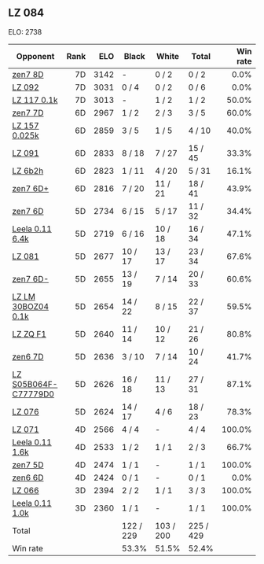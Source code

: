 ## LZ 084 ##

ELO: 2738

Opponent | Rank | ELO | Black | White | Total | Win rate
---------|-----:|----:|-------|-------|-------|-------:
[zen7 8D](zen7%208D.md) | 7D | 3142 | - | 0 / 2 | 0 / 2 | 0.0%
[LZ 092](LZ%20092.md) | 7D | 3031 | 0 / 4 | 0 / 2 | 0 / 6 | 0.0%
[LZ 117 0.1k](LZ%20117%200.1k.md) | 7D | 3013 | - | 1 / 2 | 1 / 2 | 50.0%
[zen7 7D](zen7%207D.md) | 6D | 2967 | 1 / 2 | 2 / 3 | 3 / 5 | 60.0%
[LZ 157 0.025k](LZ%20157%200.025k.md) | 6D | 2859 | 3 / 5 | 1 / 5 | 4 / 10 | 40.0%
[LZ 091](LZ%20091.md) | 6D | 2833 | 8 / 18 | 7 / 27 | 15 / 45 | 33.3%
[LZ 6b2h](LZ%206b2h.md) | 6D | 2823 | 1 / 11 | 4 / 20 | 5 / 31 | 16.1%
[zen7 6D+](zen7%206D+.md) | 6D | 2816 | 7 / 20 | 11 / 21 | 18 / 41 | 43.9%
[zen7 6D](zen7%206D.md) | 5D | 2734 | 6 / 15 | 5 / 17 | 11 / 32 | 34.4%
[Leela 0.11 6.4k](Leela%200.11%206.4k.md) | 5D | 2719 | 6 / 16 | 10 / 18 | 16 / 34 | 47.1%
[LZ 081](LZ%20081.md) | 5D | 2677 | 10 / 17 | 13 / 17 | 23 / 34 | 67.6%
[zen7 6D-](zen7%206D-.md) | 5D | 2655 | 13 / 19 | 7 / 14 | 20 / 33 | 60.6%
[LZ LM 30BOZ04 0.1k](LZ%20LM%2030BOZ04%200.1k.md) | 5D | 2654 | 14 / 22 | 8 / 15 | 22 / 37 | 59.5%
[LZ ZQ F1](LZ%20ZQ%20F1.md) | 5D | 2640 | 11 / 14 | 10 / 12 | 21 / 26 | 80.8%
[zen6 7D](zen6%207D.md) | 5D | 2636 | 3 / 10 | 7 / 14 | 10 / 24 | 41.7%
[LZ S05B064F-C77779D0](LZ%20S05B064F-C77779D0.md) | 5D | 2626 | 16 / 18 | 11 / 13 | 27 / 31 | 87.1%
[LZ 076](LZ%20076.md) | 5D | 2624 | 14 / 17 | 4 / 6 | 18 / 23 | 78.3%
[LZ 071](LZ%20071.md) | 4D | 2566 | 4 / 4 | - | 4 / 4 | 100.0%
[Leela 0.11 1.6k](Leela%200.11%201.6k.md) | 4D | 2533 | 1 / 2 | 1 / 1 | 2 / 3 | 66.7%
[zen7 5D](zen7%205D.md) | 4D | 2474 | 1 / 1 | - | 1 / 1 | 100.0%
[zen6 6D](zen6%206D.md) | 4D | 2424 | 0 / 1 | - | 0 / 1 | 0.0%
[LZ 066](LZ%20066.md) | 3D | 2394 | 2 / 2 | 1 / 1 | 3 / 3 | 100.0%
[Leela 0.11 1.0k](Leela%200.11%201.0k.md) | 3D | 2360 | 1 / 1 | - | 1 / 1 | 100.0%
Total | | | 122 / 229 | 103 / 200 | 225 / 429 | 
Win rate| | | 53.3% | 51.5% | 52.4% | 

